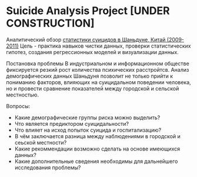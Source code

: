 # Suicide Analysis Project [UNDER CONSTRUCTION]

Аналитический обзор [статистики суицидов в Шаньдуне, Китай (2009-2011)](https://www.kaggle.com/datasets/utkarshx27/suicide-attempts-in-shandong-china)
Цель - практика навыков чистки данных, проверки статистических гипотез, создания регрессионных моделей и визуализации данных.

Постановка проблемы
В индустриальном и информационном обществе фиксируется резкий рост количества психических расстройтсв. Анализ демографических данных Шаньдуня позволит не только прийти к пониманию факторов, влияющих на суицидальном поведении человека, но и провести сравнение показателей между городской и сельской местностью.

Вопросы:
- Какие демографические группы риска можно выделить?
- Что является предиктором суицидальности?
- Что влияет на исход попыток суицида и госпитализацию?
- В чём заключается разница между наблюдениями в городской и сеьской местности?
- Какие рекоммендации возможно сделать на основе имеющихся данных?
- Какие дополнительные сведения необходимы для дальнейшего исследования проблемы?
